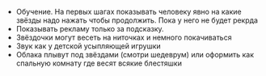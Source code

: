 -   Обучение. На первых шагах показывать человеку явно на какие звёзды надо нажать чтобы продолжить. Пока у него не будет рекрда
-   Показывать рекламу только за подсказку.
-   Звёздочки могут весеть на ниточках и немного покачиваться
-   Звук как у детской усыпляющей игрушки
-   Облака плывут под звёздами (смотри шедеврум)
    или оформить как спальную комнату где весят всякие блестяшки
